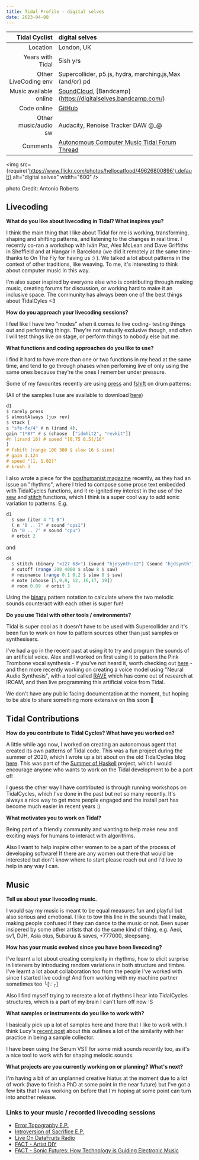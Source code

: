 ```yaml
---
title: Tidal Profile - digital selves
date: 2023-04-08
---
```


|          Tidal Cyclist | digital selves                                               |
| ---------------------: | :----------------------------------------------------------- |
|               Location | London, UK                                                   |
|       Years with Tidal | 5ish yrs                                                     |
|   Other LiveCoding env | Supercollider, p5.js, hydra, marching.js,Max (and/or) pd     |
| Music available online | [SoundCloud](https://soundcloud.com/digitalselves), [Bandcamp] (https://digitalselves.bandcamp.com/) |
|            Code online | [GitHub](https://github.com/lwlsn)                           |
|   Other music/audio sw | Audacity, Renoise Tracker DAW @_@                            |
|               Comments | [Autonomous Computer Music Tidal Forum Thread](https://club.tidalcycles.org/t/autonomous-tidal-code-generation/1064/2) |


<img
  src={require('https://www.flickr.com/photos/hellocatfood/49626800896').default}
  alt="digital selves"
  width="600"
/>  

photo Credit: Antonio Roberts

## Livecoding  

**What do you like about livecoding in Tidal? What inspires you?**   

I think the main thing that I like about Tidal for me is working, transforming, shaping and shifting patterns, and listening to the changes in real time. I recently co-ran a workshop with Iván Paz, Alex McLean and Dave Griffiths in Sheffield and at Hangar in Barcelona (we did it remotely at the same time- thanks to On The Fly for having us :) ). We talked a lot about patterns in the context of other traditions, like weaving. To me, it's interesting to think about computer music in this way. 

I'm also super inspired by everyone else who is contributing through making music, creating forums for discussion, or working hard to make it an inclusive space. The community has always been one of the best things about TidalCyles <3

**How do you approach your livecoding sessions?**  

I feel like I have two "modes" when it comes to live coding- testing things out and performing things. They're not mutually exclusive though, and often I will test things live on stage, or perform things to nobody else but me. 

**What functions and coding approaches do you like to use?**  

I find it hard to have more than one or two functions in my head at the same time, and tend to go through phases when perfoming live of only using the same ones because they're the ones I remember under pressure. 

Some of my favourites recently are using [press](https://tidalcycles.org/docs/reference/time/#press) and [fshift](https://tidalcycles.org/docs/reference/audio_effects/#frequency-shifter) on drum patterns:  

(All of the samples I use are available to download [here](https://github.com/lwlsn/Misc_Samples))

```haskell
d1
$ rarely press
$ almostAlways (jux rev)
$ stack [
s "sfe-fx/4" # n (irand 4),
gain "1*8?" # s (choose  ["idmhit2", "revkit"])
#n (irand 16) # speed "[0.75 0.5]/16"
]
# fshift (range 100 300 $ slow 16 $ sine)
# gain 1.124
# speed "[1, 1.02]"
# krush 3

```

I also wrote a piece for the [posthumanist magazine](https://theposthumanist.com/) recently, as they had an issue on "rhythms", where I tried to compose some prose text embedded with TidalCycles functions, and it re-ignited my interest in the use of the [sew](https://tidalcycles.org/docs/reference/conditions/#sew) and [stitch](https://tidalcycles.org/docs/reference/conditions/#stitch) functions, which I think is a super cool way to add sonic variation to patterns. E.g.   

```haskell
d1
  $ sew (iter 4 "1 0")
  ( n "0 .. 7" # sound "cps1")
  (n "0 .. 7" # sound "cpu")
  # orbit 2

```
and

```haskell
d4
  $ stitch (binary "<127 63>") (sound "hjdsynth:12") (sound "hjdsynth")
  # cutoff (range 200 4000 $ slow 8 $ saw)
  # resonance (range 0.1 0.2 $ slow 8 $ saw)
  # note (choose [5,9,0, 12, 16,17, 19])
  # room 0.89  # orbit 3

```
Using the [binary](https://tidalcycles.org/docs/patternlib/tutorials/course2/#lesson-2-binary-patterns) pattern notation to calculate where the two melodic sounds counteract with each other is super fun!


**Do you use Tidal with other tools / environments?**  

Tidal is super cool as it doesn't have to be used with Supercollider and it's been fun to work on how to pattern sources other than just samples or synthesisers. 

I've had a go in the recent past at using it to try and program the sounds of an artificial voice. Alex and I worked on first using it to pattern the Pink Trombone vocal synthesis - if you've not heard it, worth checking out [here](https://dood.al/pinktrombone/) - and then more recently working on creating a voice model using "Neural Audio Synthesis", with a tool called [RAVE](https://github.com/acids-ircam/RAVE) which has come out of research at IRCAM, and then live programming this artificial voice from Tidal. 

We don't have any public facing documentation at the moment, but hoping to be able to share something more extensive on this soon 👀


## Tidal Contributions  

**How do you contribute to Tidal Cycles? What have you worked on?**  

A little while ago now, I worked on creating an autonomous agent that created its own patterns of Tidal code. This was a fun project during the summer of 2020, which I wrote up a bit about on the old TidalCycles blog [here](https://blog.tidalcycles.org/index.html%3Fp=1280.html). This was part of the [Summer of Haskell](https://summer.haskell.org/) project, which I would encourage anyone who wants to work on the Tidal development to be a part of!

I guess the other way I have contributed is through running workshops on TidalCycles, which I've done in the past but not so many recently. It's always a nice way to get more people engaged and the install part has become much easier in recent years :) 
 

**What motivates you to work on Tidal?**   

Being part of a friendly community and wanting to help make new and exciting ways for humans to interact with algorithms.

Also I want to help inspire other women to be a part of the process of developing software! If there are any women out there that would be interested but don't know where to start please reach out and I'd love to help in any way I can. 


## Music  

**Tell us about your livecoding music.**  

I would say my music is meant to be equal measures fun and playful but also serious and emotional. I like to tow this line in the sounds that I make, making people confused if they can dance to the music or not. Been super insipered by some other artists that do the same kind of thing, e.g. Aeoi, sv1, DJH, Asia otus, 5ubaruu & saves, +777000, sleepsang. 


**How has your music evolved since you have been livecoding?**  

I've learnt a lot about creating complexity in rhythms, how to elicit surprise in listeners by introducing random variations in both structure and timbre. I've learnt a lot about collaboration too from the people I've worked with since I started live coding! And from working with my machine partner sometimes too └[∵┌]

Also I find myself trying to recreate a lot of rhythms I hear into TidalCycles structures, which is a part of my brain I can't turn off now :S


**What samples or instruments do you like to work with?**  

I basically pick up a lot of samples here and there that I like to work with. I think Lucy's [recent post](https://tidalcycles.org/blog/tidal_profile_heavylifting) about this outlines a lot of the similarity with her practice in being a sample collector. 

I have been using the Serum VST for some midi sounds recently too, as it's a nice tool to work with for shaping melodic sounds. 


**What projects are you currently working on or planning? What's next?** 

I'm having a bit of an unplanned creative hiatus at the moment due to a lot of work (have to finish a PhD at some point in the near future) but I've got a few bits that I was working on before that I'm hoping at some point can turn into another release. 


### Links to your music / recorded livecoding sessions

- [Error Topography E.P.](https://cherche-encore.bandcamp.com/album/error-topography)
- [Introversion of Sacrifice E.P.](https://digitalselves.bandcamp.com/album/introversion-of-sacrifice)
- [Live On DataFruits Radio](https://soundcloud.com/datafruits/digital-selves-dxdf)
- [FACT - Artist DIY](https://www.youtube.com/watch?v=t2KeNblKSFM&t=1s)
- [FACT - Sonic Futures: How Technology is Guiding Electronic Music](https://www.youtube.com/watch?v=9iPRPIe_PbQ)


